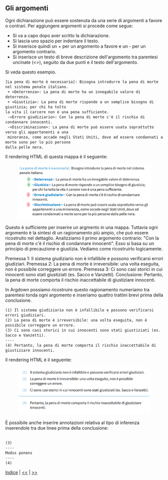 ## Gli argomenti

Ogni dichiarazione può essere sostenuta da una serie di argomenti a favore o contrari. Per aggiungere argomenti si procede come segue:
- Si va a capo dopo aver scritto la dichiarazione.
- Si lascia uno spazio per indentare il testo.
- Si inserisce quindi un + per un argomento a favore e un - per un argomento contrario.
- Si inserisce un testo di breve descrizione dell'argomento tra parentesi uncinate (<>), seguito da due punti e il testo dell'argomento.

Si veda questo esempio.

```
[La pena di morte è necessaria]: Bisogna introdurre la pena di morte nel sistema penale italiano.
 + <Deterrenza>: La pena di morte ha un innegabile valore di deterrenza.
 + <Giustizia>: La pena di morte risponde a un semplice bisogno di giustizia; per chi ha tolto 
la vita il carcere non è una pena sufficiente.
 -<Errore giudiziario>: Con la pena di morte c'è il rischio di condannare innocenti.
 -<Discriminazione>: La pena di morte può essere usata soprattutto verso gli appartenenti a una
 minoranza, come accade negli Stati Uniti, dove ad essere condannati a morte sono per lo più persone
dalla pelle nera.
```
Il rendering HTML di questa mappa è il seguente:

<figure>
  <img src="immagini/e02.png">
</figure>

Questo è sufficiente per inserire un argmento in una mappa. Tuttavia ogni argomento è la sintesi di un ragionamento più ampio, che può essere ricostruito nel dettaglio. 
Analizziamo il primo argomento contrario: "Con la pena di morte c'è il rischio di condannare innocenti". Esso si basa su un principio di precauzione e giustizia. Vediamo come ricostruirlo logicamente.

Premessa 1: Il sistema giudiziario non è infallibile e possono verificarsi errori giudiziari.
Premessa 2: La pena di morte è irreversibile: una volta eseguita, non è possibile correggere un errore.
Premessa 3: Ci sono casi storici in cui innocenti sono stati giustiziati (es. Sacco e Vanzetti).
Conclusione: Pertanto, la pena di morte comporta il rischio inaccettabile di giustiziare innocenti.

In Argdown possiamo ricostruire questo ragionamento numeriamo tra parentesi tonda ogni argomento e inseriamo quattro trattini brevi prima della conclusione.

```
(1) Il sistema giudiziario non è infallibile e possono verificarsi errori giudiziari.
(2) La pena di morte è irreversibile: una volta eseguita, non è possibile correggere un errore.
(3) Ci sono casi storici in cui innocenti sono stati giustiziati (es. Sacco e Vanzetti).
----
(4) Pertanto, la pena di morte comporta il rischio inaccettabile di giustiziare innocenti.
```

Il rendering HTML è il seguente:

<figure>
  <img src="immagini/e03.png">
</figure>

È possibile anche inserire annotazioni relativa al tipo di inferenza inserendole tra due linee prima della conclusione:

```

(3)
----
Modus ponens
----
(4)

```

 
[Indice](index.md) | [<<](dichiarazioni.md) | [>>](mappe-grafiche.md)

